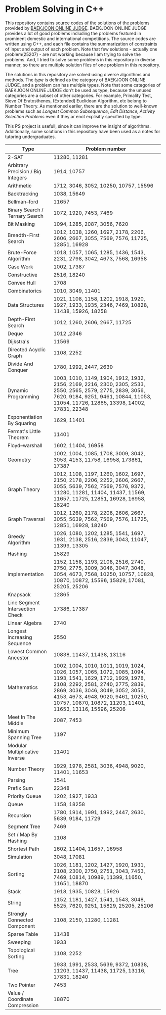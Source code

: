 # Problem Solving in C++

This repository contains source codes of the solutions of the problems provided by [BAEKJOON ONLINE JUDGE](https://www.acmicpc.net/).
BAEKJOON ONLINE JUDGE provides a lot of good problems including the problems featured in prominent domestic and international competitions.
The source codes are written using C++, and each file contains the summarization of constraints of input and output of each problem.
Note that few solutions - actually one problem(25207) - are not working because I am trying to solve the problems.
And, I tried to solve some problems in this repository in diverse manner, so there are multiple solution files of one problem in this repository.

The solutions in this repository are solved using diverse algorithms and methods. The _type_ is defined as the category of BAEKJOON ONLINE JUDGE, and a problem can has multiple types.
Note that some categories of BAEKJOON ONLINE JUDGE don't be used as type, because the unused categories are a subset of other categories.
For example, Primality Test, Sieve Of Eratosthenes, (Extended) Euclidean Algorithm, etc belong to Number Theory.
As mentioned eariler, there are the solution to well-known problems such as _Longest Common Subsequence_, _Edit Distance_, _Activity Selection Problems_ even if they ar enot explisitly specified by type.

This PS project is usefull, since it can improve the insight of algorithms.
Additionally, some solutions in this repository have been used as a notes for tutoring undergraduates.

|Type|Problem number|
|---|---|
|2-SAT|11280, 11281|
|Arbitrary Precision / Big Integers|1914, 10757|
|Arithmetic|1712, 3046, 3052, 10250, 10757, 15596|
|Backtracking|1038, 15649|
|Bellman–ford|11657|
|Binary Search / Ternary Search|1072, 1920, 7453, 7469|
|Bit Masking|1094, 1285, 2087, 3056, 7620|
|Breadth-First Search|1012, 1038, 1260, 1697, 2178, 2206, 2606, 2667, 3055, 7569, 7576, 11725, 12851, 16928|
|Brute-Force Algorithm|1018, 1057, 1065, 1285, 1436, 1543, 2231, 2798, 3042, 4673, 7568, 16958|
|Case Work|1002, 17387|
|Constructive|2516, 18240|
|Convex Hull|1708|
|Combinatorics|1010, 3049, 11401|
|Data Structures|1021, 1108, 1158, 1202, 1918, 1920, 1927, 1933, 1935, 2346, 7469, 10828, 11438, 15926, 18258|
|Depth-First Search|1012, 1260, 2606, 2667, 11725|
|Deque|1012 ,2346|
|Dijkstra's|11569|
|Directed Acyclic Graph|1108, 2252|
|Divide And Conquer|1780, 1992, 2447, 2630|
|Dynamic Programming|1003, 1010, 1149, 1904, 1912, 1932, 2156, 2169, 2216, 2300, 2305, 2533, 2550, 2565, 2579, 2775, 2839, 3056, 7620, 9184, 9251, 9461, 10844, 11053, 11054, 11726, 12865, 13398, 14002, 17831, 22348|
|Exponentiation By Squaring|1629, 11401|
|Fermat's Little Theorem|11401|
|Floyd–warshall|1602, 11404, 16958|
|Geometry|1002, 1004, 1085, 1708, 3009, 3042, 3053, 4153, 11758, 16958, 173861, 17387|
|Graph Theory|1012, 1108, 1197, 1260, 1602, 1697, 2150, 2178, 2206, 2252, 2606, 2667, 3055, 5639, 7562, 7569, 7576, 9372, 11280, 11281, 11404, 11437, 11569, 11657, 11725, 12851, 16928, 16958, 18240|
|Graph Traversal|1012, 1260, 2178, 2206, 2606, 2667, 3055, 5639, 7562, 7569, 7576, 11725, 12851, 16928, 18240|
|Greedy Algorithm|1026, 1080, 1202, 1285, 1541, 1697, 1931, 2138, 2516, 2839, 3043, 11047, 11399, 13305|
|Hashing|15829|
|Implementation|1152, 1158, 1193, 2108, 2516, 2740, 2750, 2775, 3009, 3046, 3047, 3048, 3054, 4673, 7568, 10250, 10757, 10828, 10870, 10872, 15596, 15829, 17081, 25205, 25206|
|Knapsack|12865|
|Line Segment Intersection Check|17386, 17387|
|Linear Algebra|2740|
|Longest Increasing Sequence|2550|
|Lowest Common Ancestor|10838, 11437, 11438, 13116|
|Mathematics|1002, 1004, 1010, 1011, 1019, 1024, 1026, 1057, 1065, 1072, 1085, 1094, 1193, 1541, 1629, 1712, 1929, 1978, 2108, 2292, 2581, 2740, 2775, 2839, 2869, 3036, 3046, 3049, 3052, 3053, 4153, 4673, 4948, 9020, 9461, 10250, 10757, 10870, 10872, 11203, 11401, 11653, 13116, 15596, 25206|
|Meet In The Middle|2087, 7453|
|Minimum Spanning Tree|1197|
|Modular Multiplicative Inverse|11401|
|Number Theory|1929, 1978, 2581, 3036, 4948, 9020, 11401, 11653|
|Parsing|1541|
|Prefix Sum|22348|
|Priority Queue|1202, 1927, 1933|
|Queue|1158, 18258|
|Recursion|1780, 1914, 1991, 1992, 2447, 2630, 5639, 9184, 11729|
|Segment Tree|7469|
|Set / Map By Hashing|1108|
|Shortest Path|1602, 11404, 11657, 16958|
|Simulation|3048, 17081|
|Sorting|1026, 1181, 1202, 1427, 1920, 1931, 2108, 2300, 2750, 2751, 3043, 7453, 7469, 10814, 10989, 11399, 11650, 11651, 18870|
|Stack|1918, 1935, 10828, 15926|
|String|1152, 1181, 1427, 1541, 1543, 3048, 5525, 7620, 9251, 15829, 25205, 25206|
|Strongly Connected Component|1108, 2150, 11280, 11281|
|Sparse Table|11438|
|Sweeping|1933|
|Topological Sorting|1108, 2252|
|Tree|1933, 1991, 2533, 5639, 9372, 10838, 11203, 11437, 11438, 11725, 13116, 17831, 18240|
|Two Pointer|7453|
|Value / Coordinate Compression|18870|
